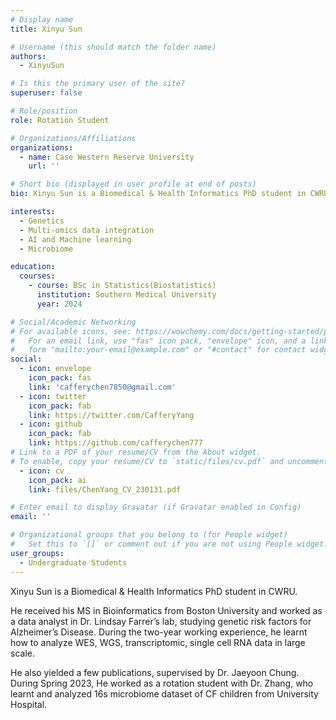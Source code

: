 ```yaml
---
# Display name
title: Xinyu Sun

# Username (this should match the folder name)
authors:
  - XinyuSun

# Is this the primary user of the site?
superuser: false

# Role/position
role: Rotation Student

# Organizations/Affiliations
organizations:
  - name: Case Western Reserve University
    url: ''

# Short bio (displayed in user profile at end of posts)
bio: Xinyu Sun is a Biomedical & Health Informatics PhD student in CWRU.

interests:
  - Genetics
  - Multi-omics data integration
  - AI and Machine learning
  - Microbiome

education:
  courses:
    - course: BSc in Statistics(Biostatistics)
      institution: Southern Medical University
      year: 2024

# Social/Academic Networking
# For available icons, see: https://wowchemy.com/docs/getting-started/page-builder/#icons
#   For an email link, use "fas" icon pack, "envelope" icon, and a link in the
#   form "mailto:your-email@example.com" or "#contact" for contact widget.
social:
  - icon: envelope
    icon_pack: fas
    link: 'cafferychen7850@gmail.com'
  - icon: twitter
    icon_pack: fab
    link: https://twitter.com/CafferyYang
  - icon: github
    icon_pack: fab
    link: https://github.com/cafferychen777
# Link to a PDF of your resume/CV from the About widget.
# To enable, copy your resume/CV to `static/files/cv.pdf` and uncomment the lines below.
  - icon: cv
    icon_pack: ai
    link: files/ChenYang_CV_230131.pdf

# Enter email to display Gravatar (if Gravatar enabled in Config)
email: ''

# Organizational groups that you belong to (for People widget)
#   Set this to `[]` or comment out if you are not using People widget.
user_groups:
  - Undergraduate Students
---
```


Xinyu Sun is a Biomedical &amp; Health Informatics PhD student in CWRU.

He received his MS in Bioinformatics from Boston University and worked as a data analyst in Dr. Lindsay Farrer’s lab, studying genetic risk factors for Alzheimer’s Disease. During the two-year working experience, he learnt how to analyze WES, WGS, transcriptomic, single cell RNA data in large scale.

 He also yielded a few publications, supervised by Dr. Jaeyoon Chung. During Spring 2023, He worked as a rotation student with Dr. Zhang, who learnt and analyzed 16s microbiome dataset of CF children from University Hospital.
